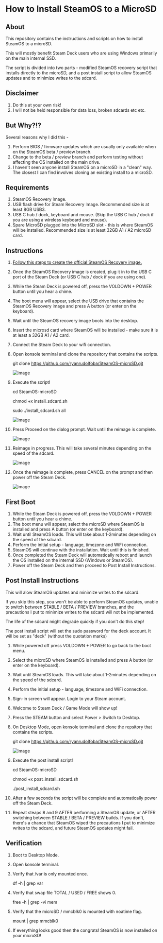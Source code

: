 # How to Install SteamOS to a MicroSD

## About
This repository contains the instructions and scripts on how to install SteamOS to a microSD.

This will mostly benefit Steam Deck users who are using Windows primarily on the main internal SSD.

The script is divided into two parts - modified SteamOS recovery script that installs directly to the microSD, and a post install script to allow SteamOS updates and to minimize writes to the sdcard.


## Disclaimer
1. Do this at your own risk!
2. I will not be held responsible for data loss, broken sdcards etc etc.


## But Why?!?
Several reasons why I did this -

1. Perform BIOS / firmware updates which are usually only available when on the SteamOS beta / preview branch.
2. Change to the beta / preview branch and perform testing without affecting the OS installed on the main drive.
3. I haven't seen anyone install SteamOS on a microSD in a "clean" way. The closest I can find involves cloning an existing install to a microSD.


## Requirements
1. SteamOS Recovery Image.
2. USB flash drive for Steam Recovery Image. Recommended size is at least 8GB USB3.
3. USB C hub / dock, keyboard and mouse. (Skip the USB C hub / dock if you are using a wireless keyboard and mouse).
3. Spare MicroSD plugged into the MicroSD slot - this is where SteamOS will be installed. Recommended size is at least 32GB A1 / A2 microSD card.


## Instructions
1. [Follow this steps to create the official SteamOS Recovery image.](https://help.steampowered.com/en/faqs/view/1b71-edf2-eb6d-2bb3)
2. Once the SteamOS Recovery image is created, plug it in to the USB C port of the Steam Deck (or USB C hub / dock if you are using one).
3. While the Steam Deck is powered off, press the VOLDOWN + POWER button until you hear a chime.
4. The boot menu will appear, select the USB drive that contains the SteamOS Recovery image and press A button (or enter on the keyboard).
5. Wait until the SteamOS recovery image boots into the desktop.
6. Insert the microsd card where SteamOS will be installed - make sure it is at least a 32GB A1 / A2 card.
7. Connect the Steam Deck to your wifi connection.
8. Open konsole terminal and clone the repository that contains the scripts.

    git clone https://github.com/ryanrudolfoba/SteamOS-microSD.git
    
    ![image](https://user-images.githubusercontent.com/98122529/210011557-6ba7290d-96e2-4760-b33c-5c6c5b75c1f7.png)

  
9. Execute the script!

    cd SteamOS-microSD
    
    chmod +x install_sdcard.sh
    
    sudo ./install_sdcard.sh all
    
    ![image](https://user-images.githubusercontent.com/98122529/210011704-03fe588d-94fd-460e-8a5e-750dce98a7f0.png)

  
10. Press Proceed on the dialog prompt. Wait until the reimage is complete.

    ![image](https://user-images.githubusercontent.com/98122529/210011817-8d4a2495-8f75-44c3-95cb-2d0769f9d623.png)

11. Reimage in progress. This will take several minutes depending on the speed of the sdcard.

    ![image](https://user-images.githubusercontent.com/98122529/210011958-4aa53d56-ec83-4dca-9a99-814719b10524.png)

12. Once the reimage is complete, press CANCEL on the prompt and then power off the Steam Deck.

    ![image](https://user-images.githubusercontent.com/98122529/210012527-7f5ab7f4-d723-4091-93ec-589200d552a5.png)



## First Boot
1. While the Steam Deck is powered off, press the VOLDOWN + POWER button until you hear a chime.
2. The boot menu will appear, select the microSD where SteamOS is installed and press A button (or enter on the keyboard).
3. Wait until SteamOS loads. This will take about 1-2minutes depending on the speed of the sdcard.
4. Perform the initial setup - language, timezone and WiFi connection.
5. SteamOS will continue with the installation. Wait until this is finished.
6. Once completed the Steam Deck will automatically reboot and launch the OS installed on the internal SSD (Windows or SteamOS).
7. Power off the Steam Deck and then proceed to Post Install Instructions.

## Post Install Instructions
This will alow SteamOS updates and minimize writes to the sdcard. 

If you skip this step, you won't be able to perform SteamOS updates, unable to switch between STABLE / BETA / PREVIEW branches, and the precautions I put to minimize writes to the sdcard will not be implemented. 

The life of the sdcard might degrade quickly if you don't do this step!

The post install script will set the sudo password for the deck account. It will be set as "deck" (without the quotation marks)

1. While powered off press VOLDOWN + POWER to go back to the boot menu.
2. Select the microSD where SteamOS is installed and press A button (or enter on the keyboard).
3. Wait until SteamOS loads. This will take about 1-2minutes depending on the speed of the sdcard.
4. Perform the initial setup - language, timezone and WiFi connection.
5. Sign-in screen will appear. Login to your Steam account.
6. Welcome to Steam Deck / Game Mode will show up!
7. Press the STEAM button and select Power > Switch to Desktop.
8. On Desktop Mode, open konsole terminal and clone the repsitory that contains the scripts.

    git clone https://github.com/ryanrudolfoba/SteamOS-microSD.git
    
    ![image](https://user-images.githubusercontent.com/98122529/210011557-6ba7290d-96e2-4760-b33c-5c6c5b75c1f7.png)

9. Execute the post install script!

    cd SteamOS-microSD
    
    chmod +x post_install_sdcard.sh
    
    ./post_install_sdcard.sh
    
    
10. After a few seconds the script will be complete and automatically power off the Steam Deck.

11. Repeat steaps 8 and 9 AFTER performing a SteamOS update, or AFTER switching between STABLE / BETA / PREVIEW builds. If you don't, there's a chance that SteamOS wiped the precautions I put to minimize writes to the sdcard, and future SteamOS updates might fail.


## Verification
1. Boot to Desktop Mode.
2. Open konsole terminal.
3. Verify that /var is only mounted once.
    
    df -h | grep var
    
4. Verify that swap file TOTAL / USED / FREE shows 0.

    free -h | grep -vi mem
    

5. Verify that the microSD / mmcblk0 is mounted with noatime flag.

    mount | grep mmcblk0

6. If everything looks good then the congrats! SteamOS is now installed on your microSD!
